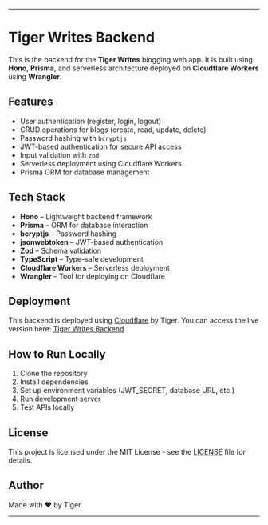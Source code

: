 ---

# Tiger Writes Backend

This is the backend for the **Tiger Writes** blogging web app. It is built using **Hono**, **Prisma**, and serverless architecture deployed on **Cloudflare Workers** using **Wrangler**.

## Features

- User authentication (register, login, logout)  
- CRUD operations for blogs (create, read, update, delete)  
- Password hashing with `bcryptjs`  
- JWT-based authentication for secure API access  
- Input validation with `zod`  
- Serverless deployment using Cloudflare Workers  
- Prisma ORM for database management  

## Tech Stack

- **Hono** – Lightweight backend framework  
- **Prisma** – ORM for database interaction  
- **bcryptjs** – Password hashing  
- **jsonwebtoken** – JWT-based authentication  
- **Zod** – Schema validation  
- **TypeScript** – Type-safe development  
- **Cloudflare Workers** – Serverless deployment  
- **Wrangler** – Tool for deploying on Cloudflare  

## Deployment

This backend is deployed using [Cloudflare](https://www.cloudflare.com/) by Tiger. You can access the live version here: [Tiger Writes Backend](https://tigerwrites.suraj23082002.workers.dev/api/v1/blog/bulk)

## How to Run Locally

1. Clone the repository  
2. Install dependencies
3. Set up environment variables (JWT_SECRET, database URL, etc.)
4. Run development server
5. Test APIs locally

## License

This project is licensed under the MIT License - see the [LICENSE](LICENSE) file for details.

## Author

Made with ❤️ by Tiger

---